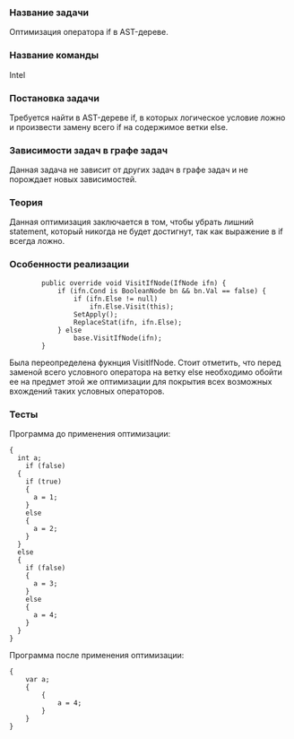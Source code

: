 ﻿### Название задачи

Оптимизация оператора if в AST-дереве.


### Название команды

Intel


### Постановка задачи

Требуется найти в AST-дереве if, в которых логическое условие ложно и произвести замену всего if на содержимое ветки else.


### Зависимости задач в графе задач

Данная задача не зависит от других задач в графе задач и не порождает новых зависимостей.


### Теория

Данная оптимизация заключается в том, чтобы убрать лишний statement, который никогда не будет достигнут, так как выражение в if всегда ложно. 


### Особенности реализации

```
        public override void VisitIfNode(IfNode ifn) {
            if (ifn.Cond is BooleanNode bn && bn.Val == false) {
                if (ifn.Else != null)
                    ifn.Else.Visit(this);
                SetApply();
                ReplaceStat(ifn, ifn.Else);
            } else
                base.VisitIfNode(ifn);
        }

```

Была переопределена фукнция VisitIfNode. Стоит отметить, что перед заменой всего условного оператора на ветку else необходимо обойти ее на предмет этой же оптимизации для покрытия всех возможных вхождений таких условных операторов.


### Тесты

Программа до применения оптимизации:
```
{
  int a;
	if (false)
  {
    if (true)
    {
      a = 1;
    }
    else
    {
      a = 2;
    }
  }
  else
  {
    if (false)
    {
      a = 3;
    }
    else
    {
      a = 4;
    }
  }
}
```

Программа после применения оптимизации:
```
{
    var a;
    {
        {
            a = 4;
        }
    }
}
```

